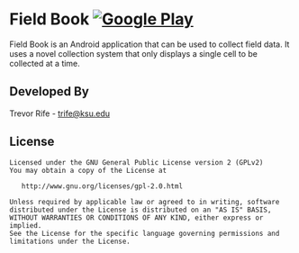 # Field Book [![Google Play](http://developer.android.com/images/brand/en_generic_rgb_wo_45.png)](https://play.google.com/store/apps/details?id=com.fieldbook.tracker)

Field Book is an Android application that can be used to collect field data. It uses a novel collection system that only displays a single cell to be collected at a time.

## Developed By
Trevor Rife - trife@ksu.edu

## License
    Licensed under the GNU General Public License version 2 (GPLv2)
    You may obtain a copy of the License at

       http://www.gnu.org/licenses/gpl-2.0.html

    Unless required by applicable law or agreed to in writing, software
    distributed under the License is distributed on an "AS IS" BASIS,
    WITHOUT WARRANTIES OR CONDITIONS OF ANY KIND, either express or implied.
    See the License for the specific language governing permissions and
    limitations under the License.
